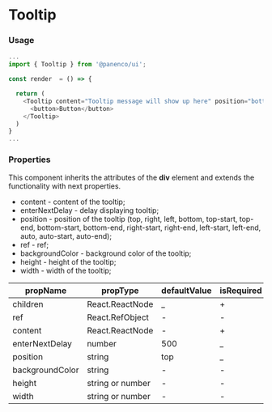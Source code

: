 # Tooltip

### Usage

```js
...
import { Tooltip } from '@panenco/ui';

const render  = () => {

  return (
    <Tooltip content="Tooltip message will show up here" position="bottom">
      <button>Button</button>
    </Tooltip>
  )
}
...
```

<!-- STORY -->

### Properties

This component inherits the attributes of the **div** element and extends the functionality with next properties.

- content - content of the tooltip;
- enterNextDelay - delay displaying tooltip;
- position - position of the tooltip (top, right, left, bottom, top-start, top-end, bottom-start, bottom-end, right-start, right-end, left-start, left-end, auto, auto-start, auto-end);
- ref - ref;
- backgroundColor - background color of the tooltip;
- height - height of the tooltip;
- width - width of the tooltip;

| propName                 | propType         | defaultValue | isRequired |
| ------------------------ | ---------------  | ------------ | ---------- |
| children                 | React.ReactNode  | \_           | +          |
| ref                      | React.RefObject  | -            | -          |
| content                  | React.ReactNode  | -            | +          |
| enterNextDelay           | number           | 500          | \_         |
| position                 | string           | top          | \_         |
| backgroundColor          | string           | -            | -          |
| height                   | string or number | -            | -          |
| width                    | string or number | -            | -          |
